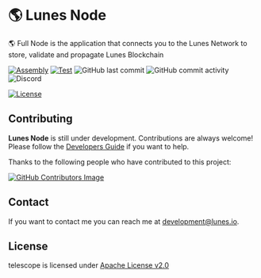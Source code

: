 # 🌎 Lunes Node

🌎 Full Node is the application that connects you to the Lunes Network to store, validate and propagate Lunes Blockchain

[![Assembly](https://github.com/lunes-platform/lunes-node/actions/workflows/scala-assembly.yml/badge.svg?branch=main)](https://github.com/lunes-platform/lunes-node/actions/workflows/scala-assembly.yml)
[![Test](https://github.com/lunes-platform/lunes-node/actions/workflows/scala-test.yml/badge.svg?branch=main)](https://github.com/lunes-platform/lunes-node/actions/workflows/scala-test.yml)
![GitHub last commit](https://img.shields.io/github/last-commit/lunes-platform/lunes-node)
![GitHub commit activity](https://img.shields.io/github/commit-activity/m/lunes-platform/lunes-node)
![Discord](https://img.shields.io/discord/958424925453058158)

[![License](https://img.shields.io/badge/License-Apache_2.0-blue.svg)](LICENSE)

## Contributing

**Lunes Node** is still under development. Contributions are always welcome! Please follow the [Developers Guide](CONTRIBUTING.md) if you want to help.

Thanks to the following people who have contributed to this project:

[![GitHub Contributors Image](https://contrib.rocks/image?repo=lunes-platform/lunes-node)](https://github.com/lunes-platform/lunes-node/graphs/contributors)

## Contact

If you want to contact me you can reach me at <development@lunes.io>.

## License

telescope is licensed under [Apache License v2.0](LICENSE)
